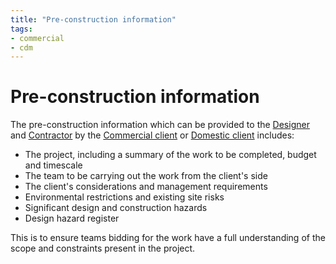 ```yaml
---
title: "Pre-construction information"
tags: 
- commercial
- cdm
---
```

# Pre-construction information
The pre-construction information which can be provided to the [Designer](notes/Designer.md) and [Contractor](notes/Contractor.md) by the [Commercial client](notes/Commercial%20client.md) or [Domestic client](notes/Domestic%20client.md) includes:

 - The project, including a summary of the work to be completed, budget and timescale
 - The team to be carrying out the work from the client's side
 - The client's considerations and management requirements
 - Environmental restrictions and existing site risks
 - Significant design and construction hazards
 - Design hazard register

This is to ensure teams bidding for the work have a full understanding of the scope and constraints present in the project.











